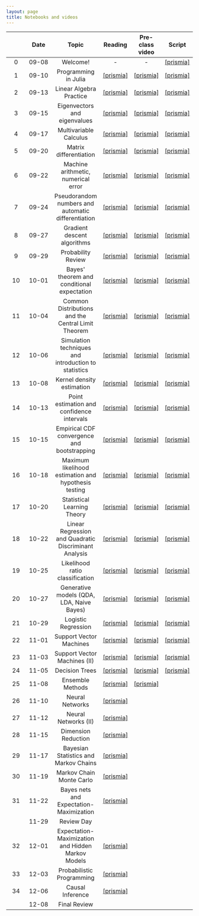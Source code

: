 ```yaml
---
layout: page
title: Notebooks and videos
---
```


<table>
  <thead>
    <tr>
      <th style="text-align: center; width:80px"></th>
      <th style="text-align: center; width:100px">Date</th>
      <th style="text-align: center">Topic</th>
      <th style="text-align: center">Reading</th>            
      <th style="text-align: center">Pre-class video</th>
      <th style="text-align: center">Script</th>
    </tr>
  </thead>
  <tbody>
    <tr>
      <td style="text-align: center">0</td>
      <td style="text-align: center">09-08</td>
      <td style="text-align: center">Welcome!</td>
      <td style="text-align: center">-</td>
      <td style="text-align: center">-</td>
      <td style="text-align: center"><a href="https://prismia.chat/shared/O4RQ-8QBC">[prismia]</a></td>
    </tr>
    <tr>
      <td style="text-align: center">1</td>
      <td style="text-align: center">09-10</td>
      <td style="text-align: center">Programming in Julia</td>
      <td style="text-align: center"><a href="https://prismia.chat/shared/python-to-julia">[prismia]</a></td>      
      <td style="text-align: center"><a href="https://prismia.chat/shared/X3ZS-ICYN">[prismia]</a></td>
      <td style="text-align: center"><a href="https://prismia.chat/shared/TVDV-50OX">[prismia]</a></td>
    </tr>
    <tr>
      <td style="text-align: center">2</td>    
      <td style="text-align: center">09-13</td>
      <td style="text-align: center">Linear Algebra Practice</td>
      <td style="text-align: center"><a href="https://prismia.chat/shared/linear-algebra">[prismia]</a></td>      
      <td style="text-align: center"><a href="https://prismia.chat/shared/F33Y-JGS3">[prismia]</a></td>
      <td style="text-align: center"><a href="https://prismia.chat/shared/PPE5-UIEY">[prismia]</a></td>
    </tr>
    <tr>
      <td style="text-align: center">3</td>
      <td style="text-align: center">09-15</td>
      <td style="text-align: center">Eigenvectors and eigenvalues</td>
      <td style="text-align: center"><a href="https://prismia.chat/shared/linear-algebra-2">[prismia]</a></td>      
      <td style="text-align: center"><a href="https://prismia.chat/shared/MVT5-SLIA">[prismia]</a></td>
      <td style="text-align: center"><a href="https://prismia.chat/shared/GDK6-1FJP">[prismia]</a></td>
    </tr>  
    <tr>
      <td style="text-align: center">4</td>
      <td style="text-align: center">09-17</td>
      <td style="text-align: center">Multivariable Calculus</td>
      <td style="text-align: center"><a href="https://prismia.chat/shared/calculus">[prismia]</a></td>
      <td style="text-align: center"><a href="https://prismia.chat/shared/WH6L-IO7Q">[prismia]</a></td>
      <td style="text-align: center"><a href="https://prismia.chat/shared/N6SZ-RIVY">[prismia]</a></td>
    </tr>
    <tr>
      <td style="text-align: center">5</td>
      <td style="text-align: center">09-20</td>
      <td style="text-align: center">Matrix differentiation</td>
      <td style="text-align: center"><a href="https://prismia.chat/shared/calculus-2/6f13ef6d-3456-4b2e-8c71-8c4a0cc539b5">[prismia]</a></td>
      <td style="text-align: center"><a href="https://prismia.chat/shared/FTSX-1HXC">[prismia]</a></td>
      <td style="text-align: center"><a href="https://prismia.chat/shared/MJHJ-90N1">[prismia]</a></td>
    </tr>
    <tr>
      <td style="text-align: center">6</td>    
      <td style="text-align: center">09-22</td>
      <td style="text-align: center">Machine arithmetic, numerical error</td>
      <td style="text-align: center"><a href="https://prismia.chat/shared/numerical-computation/d8178e02-222c-46c1-8682-26fa646553c1">[prismia]</a></td>
      <td style="text-align: center"><a href="https://prismia.chat/shared/YH9S-7YSW">[prismia]</a></td>
      <td style="text-align: center"><a href="https://prismia.chat/shared/OY9J-1SUI">[prismia]</a></td>      
    </tr>
    <tr>
      <td style="text-align: center">7</td>    
      <td style="text-align: center">09-24</td>
      <td style="text-align: center">Pseudorandom numbers and automatic differentiation</td>
      <td style="text-align: center"><a href="https://prismia.chat/shared/numerical-computation/9e5983d8-d006-416f-ad24-e3b49a26d971">[prismia]</a></td>      
      <td style="text-align: center"><a href="https://prismia.chat/shared/QOAG-RJRS">[prismia]</a></td>
      <td style="text-align: center"><a href="https://prismia.chat/shared/G4XI-270Y">[prismia]</a></td>      
    </tr>
    <tr>
      <td style="text-align: center">8</td>
      <td style="text-align: center">09-27</td>
      <td style="text-align: center">Gradient descent algorithms</td>
      <td style="text-align: center"><a href="https://prismia.chat/shared/numerical-computation/3890cc43-ae0c-47da-bfd9-ccce64b0eb27">[prismia]</a></td>
      <td style="text-align: center"><a href="https://prismia.chat/shared/DDV3-NNAL">[prismia]</a></td>
      <td style="text-align: center"><a href="https://prismia.chat/shared/NOPO-L4UK">[prismia]</a></td>
    </tr>
    <tr>
      <td style="text-align: center">9</td>
      <td style="text-align: center">09-29</td>
      <td style="text-align: center">Probability Review</td>
      <td style="text-align: center"><a href="https://prismia.chat/shared/probability">[prismia]</a></td>
      <td style="text-align: center"><a href="https://prismia.chat/shared/ZR1E-06T1">[prismia]</a></td>
      <td style="text-align: center"><a href="https://prismia.chat/shared/PG8G-OD2H">[prismia]</a></td>
    </tr>
    <tr>
      <td style="text-align: center">10</td>    
      <td style="text-align: center">10-01</td>
      <td style="text-align: center">Bayes' theorem and conditional expectation</td>
      <td style="text-align: center"><a href="https://prismia.chat/shared/probability/200dd8e8-d5c1-40ef-ac9d-5153e3aa43f2">[prismia]</a></td>
      <td style="text-align: center"><a href="https://prismia.chat/shared/99OS-OGSW">[prismia]</a></td>
      <td style="text-align: center"><a href="https://prismia.chat/shared/VVE1-K04D">[prismia]</a></td>
    </tr>
    <tr>
      <td style="text-align: center">11</td>    
      <td style="text-align: center">10-04</td>
      <td style="text-align: center">Common Distributions and the Central Limit Theorem</td>
      <td style="text-align: center"><a href="https://prismia.chat/shared/probability/3422156d-9877-45d7-aeee-8a565cf5b167">[prismia]</a></td>
      <td style="text-align: center"><a href="https://prismia.chat/shared/69I0-Y2X6">[prismia]</a></td>
      <td style="text-align: center"><a href="https://prismia.chat/shared/L3F2-J3B4">[prismia]</a></td>
    </tr>
    <tr>
      <td style="text-align: center">12</td>    
      <td style="text-align: center">10-06</td>
      <td style="text-align: center">Simulation techniques and introduction to statistics</td>
      <td style="text-align: center"><a href="https://prismia.chat/shared/statistics/48143453-e6d3-46b4-a9c8-7541f25a1d8d">[prismia]</a></td>
      <td style="text-align: center"><a href="https://prismia.chat/shared/B27Y-LWJ7">[prismia]</a></td>
      <td style="text-align: center"><a href="https://prismia.chat/shared/31TF-3A0U">[prismia]</a></td>      
    </tr>
    <tr>
      <td style="text-align: center">13</td>    
      <td style="text-align: center">10-08</td>
      <td style="text-align: center">Kernel density estimation</td>
      <td style="text-align: center"><a href="https://prismia.chat/shared/statistics/138de1c4-b046-4f08-9655-5e7595099d6d">[prismia]</a></td>      
      <td style="text-align: center"><a href="https://prismia.chat/shared/NQMQ-J8LZ">[prismia]</a></td>   
      <td style="text-align: center"><a href="https://prismia.chat/shared/S6U1-0EFE">[prismia]</a></td>      
    </tr>
    <tr>
      <td style="text-align: center">14</td>    
      <td style="text-align: center">10-13</td>
      <td style="text-align: center">Point estimation and confidence intervals</td>
      <td style="text-align: center"><a href="https://prismia.chat/shared/statistics/6fc2c6ce-323b-4bea-9c84-972ea2e62683">[prismia]</a></td>      
      <td style="text-align: center"><a href="https://prismia.chat/shared/3Q3A-RNIK">[prismia]</a></td>
      <td style="text-align: center"><a href="https://prismia.chat/shared/MNHY-4JCR">[prismia]</a></td>
    </tr>
    <tr>
      <td style="text-align: center">15</td>    
      <td style="text-align: center">10-15</td>
      <td style="text-align: center">Empirical CDF convergence and bootstrapping</td>
      <td style="text-align: center"><a href="https://prismia.chat/shared/statistics/5c5b00b5-2b75-4e03-ba8c-aed8896ad2dc">[prismia]</a></td>
      <td style="text-align: center"><a href="https://prismia.chat/shared/BRRX-DATS">[prismia]</a></td>
      <td style="text-align: center"><a href="https://prismia.chat/shared/MA5J-VJM7">[prismia]</a></td>
    </tr>
    <tr>
      <td style="text-align: center">16</td>    
      <td style="text-align: center">10-18</td>
      <td style="text-align: center">Maximum likelihood estimation and hypothesis testing</td>
      <td style="text-align: center"><a href="https://prismia.chat/shared/statistics/aff37bb1-85b0-4986-8558-2db917bc1afc">[prismia]</a></td>      
      <td style="text-align: center"><a href="https://prismia.chat/shared/UHGG-BBCZ">[prismia]</a></td>   
      <td style="text-align: center"><a href="https://prismia.chat/shared/9VWE-QUI4">[prismia]</a></td>
    </tr>
    <tr>
      <td style="text-align: center">17</td>    
      <td style="text-align: center">10-20</td>
      <td style="text-align: center">Statistical Learning Theory</td>
      <td style="text-align: center"><a href="https://prismia.chat/shared/machine-learning">[prismia]</a></td>      
      <td style="text-align: center"><a href="https://prismia.chat/shared/ZLUQ-XN5C">[prismia]</a></td>
      <td style="text-align: center"><a href="https://prismia.chat/shared/GJRX-B642">[prismia]</a></td>     
    </tr>
    <tr>
      <td style="text-align: center">18</td>    
      <td style="text-align: center">10-22</td>
      <td style="text-align: center">Linear Regression and Quadratic Discriminant Analysis</td>
      <td style="text-align: center"><a href="https://prismia.chat/shared/machine-learning/48eab081-0614-4bbd-85c1-9eb295b37a4f">[prismia]</a></td>
      <td style="text-align: center"><a href="https://prismia.chat/shared/NHRC-CU4D">[prismia]</a></td>
      <td style="text-align: center"><a href="https://prismia.chat/shared/U4ZV-E59O">[prismia]</a></td>   
    </tr>
    <tr>
      <td style="text-align: center">19</td>    
      <td style="text-align: center">10-25</td>
      <td style="text-align: center">Likelihood ratio classification</td>
      <td style="text-align: center"><a href="https://prismia.chat/shared/machine-learning/fcfc2e96-a9ae-4bf5-a401-2af84d109e2c">[prismia]</a></td>      
      <td style="text-align: center"><a href="https://prismia.chat/shared/G4ES-6SQP">[prismia]</a></td>    
      <td style="text-align: center"><a href="https://prismia.chat/shared/JSOK-8EI9">[prismia]</a></td>
    </tr>
    <tr>
      <td style="text-align: center">20</td>    
      <td style="text-align: center">10-27</td>
      <td style="text-align: center">Generative models (QDA, LDA, Naive Bayes)</td>
      <td style="text-align: center"><a href="https://prismia.chat/shared/machine-learning/a55c0890-f271-4549-97da-747f8208eda6">[prismia]</a></td>      
      <td style="text-align: center"><a href="https://prismia.chat/shared/EV37-H7GJ">[prismia]</a></td>
      <td style="text-align: center"><a href="https://prismia.chat/shared/X9SF-QPJ4">[prismia]</a></td>
    </tr>
    <tr>
      <td style="text-align: center">21</td>    
      <td style="text-align: center">10-29</td>
      <td style="text-align: center">Logistic Regression</td>
      <td style="text-align: center"><a href="https://prismia.chat/shared/machine-learning/ac286cc9-eddc-4856-ab70-fb2c487815f7">[prismia]</a></td>      
      <td style="text-align: center"><a href="https://prismia.chat/shared/LMR9-4PMQ">[prismia]</a></td>
      <td style="text-align: center"><a href="https://prismia.chat/shared/3KE1-0U6H">[prismia]</a></td>      
    </tr>
    <tr>
      <td style="text-align: center">22</td>    
      <td style="text-align: center">11-01</td>
      <td style="text-align: center">Support Vector Machines</td>
      <td style="text-align: center"><a href="https://prismia.chat/shared/machine-learning/788b6829-b780-48e1-aa6c-034af09c797c">[prismia]</a></td>
      <td style="text-align: center"><a href="https://prismia.chat/shared/QI0P-74KB">[prismia]</a></td>
      <td style="text-align: center"><a href="https://prismia.chat/shared/KZR7-PEHU">[prismia]</a></td>
    </tr>
    <tr>
      <td style="text-align: center">23</td>
      <td style="text-align: center">11-03</td>
      <td style="text-align: center">Support Vector Machines (II)</td>
      <td style="text-align: center"><a href="https://prismia.chat/shared/machine-learning/e8913e4b-5b74-439e-aa08-be671d3efdc2">[prismia]</a></td>
      <td style="text-align: center"><a href="https://prismia.chat/shared/TKAV-IT0D">[prismia]</a></td>
      <td style="text-align: center"><a href="https://prismia.chat/shared/QRU7-AX6F">[prismia]</a></td>
    </tr>
    <tr>
      <td style="text-align: center">24</td>    
      <td style="text-align: center">11-05</td>
      <td style="text-align: center">Decision Trees</td>
      <td style="text-align: center"><a href="https://prismia.chat/shared/machine-learning/601deda0-21f1-4b26-b60f-146f02349b50">[prismia]</a></td>      
      <td style="text-align: center"><a href="https://prismia.chat/shared/3PPS-5EZ8">[prismia]</a></td>            
      <td style="text-align: center"><a href="https://prismia.chat/shared/6GMT-USYM">[prismia]</a></td>
    </tr>
    <tr>
      <td style="text-align: center">25</td>    
      <td style="text-align: center">11-08</td>
      <td style="text-align: center">Ensemble Methods</td>
      <td style="text-align: center"><a href="https://prismia.chat/shared/machine-learning/bc1457f8-07a8-4a08-8157-7a4a26d16d24">[prismia]</a></td>      
      <td style="text-align: center"><a href="https://prismia.chat/shared/SJ9S-WBIZ">[prismia]</a></td>
      <td style="text-align: center"></td>
    </tr>
    <tr>
      <td style="text-align: center">26</td>    
      <td style="text-align: center">11-10</td>
      <td style="text-align: center">Neural Networks</td>
      <td style="text-align: center"><a href="https://prismia.chat/shared/machine-learning/4b24926b-286a-480e-b855-d0fc26e69ffa">[prismia]</a></td>
      <td style="text-align: center"></td>
      <td style="text-align: center"></td>
    </tr>
    <tr>
      <td style="text-align: center">27</td>
      <td style="text-align: center">11-12</td>
      <td style="text-align: center">Neural Networks (II)</td>
      <td style="text-align: center"><a href="https://prismia.chat/shared/machine-learning/2e9cd375-0d7d-4b5e-bdf8-a3f920eb8bbc">[prismia]</a></td>
      <td style="text-align: center"></td>            
      <td style="text-align: center"></td>      
    </tr>
    <tr>
      <td style="text-align: center">28</td>
      <td style="text-align: center">11-15</td>
      <td style="text-align: center">Dimension Reduction</td>
      <td style="text-align: center"><a href="https://prismia.chat/shared/machine-learning/2d66d42b-4768-4098-8dce-345535be4b88">[prismia]</a></td>
      <td style="text-align: center"></td>            
      <td style="text-align: center"></td>      
    </tr>
    <tr>
      <td style="text-align: center">29</td>
      <td style="text-align: center">11-17</td>
      <td style="text-align: center">Bayesian Statistics and Markov Chains</td>
      <td style="text-align: center"><a href="https://prismia.chat/shared/bayesian">[prismia]</a></td>
      <td style="text-align: center"></td>      
      <td style="text-align: center"></td>      
    </tr>
    <tr>
      <td style="text-align: center">30</td>
      <td style="text-align: center">11-19</td>
      <td style="text-align: center">Markov Chain Monte Carlo</td>
      <td style="text-align: center"><a href="https://prismia.chat/shared/bayesian/34a72036-5ec6-46fe-a281-30e43ee0081f">[prismia]</a></td>
      <td style="text-align: center"></td>            
      <td style="text-align: center"></td>      
    </tr>
    <tr>
      <td style="text-align: center">31</td>
      <td style="text-align: center">11-22</td>
      <td style="text-align: center">Bayes nets and Expectation-Maximization</td>
      <td style="text-align: center"><a href="https://prismia.chat/shared/bayesian/731871a7-ff71-46f8-908d-026be9e1728a">[prismia]</a></td>
      <td style="text-align: center"></td>            
      <td style="text-align: center"></td>      
    </tr>    
    <tr>
      <td style="text-align: center"></td>
      <td style="text-align: center">11-29</td>
      <td style="text-align: center">Review Day</td>
      <td style="text-align: center"></td>      
      <td style="text-align: center"></td>  
      <td style="text-align: center"></td>      
    </tr>    
    <tr>
      <td style="text-align: center">32</td>
      <td style="text-align: center">12-01</td>
      <td style="text-align: center">Expectation-Maximization and Hidden Markov Models</td>
      <td style="text-align: center"><a href="https://prismia.chat/shared/bayesian/53acf88b-63a6-4a48-9a4c-c7f33f97301b">[prismia]</a></td>
      <td style="text-align: center"></td>            
      <td style="text-align: center"></td>      
    </tr>     
    <tr>
      <td style="text-align: center">33</td>
      <td style="text-align: center">12-03</td>
      <td style="text-align: center">Probabilistic Programming</td>
      <td style="text-align: center"><a href="https://prismia.chat/shared/bayesian/2bddb92e-e603-4c78-b231-4e08ff9e699e">[prismia]</a></td>
      <td style="text-align: center"></td>   
      <td style="text-align: center"></td>      
    </tr>        
    <tr>
      <td style="text-align: center">34</td>
      <td style="text-align: center">12-06</td>
      <td style="text-align: center">Causal Inference</td>
      <td style="text-align: center"><a href="https://prismia.chat/shared/statistics/9e7cd8f2-3042-408c-833c-c61846aa8461">[prismia]</a></td>
      <td style="text-align: center"></td>
      <td style="text-align: center"></td>      
    </tr>
    <tr>
      <td style="text-align: center"></td>
      <td style="text-align: center">12-08</td>
      <td style="text-align: center">Final Review</td>
      <td style="text-align: center"></td>            
      <td style="text-align: center"></td>
      <td style="text-align: center"></td>      
    </tr>
  </tbody>
</table>
